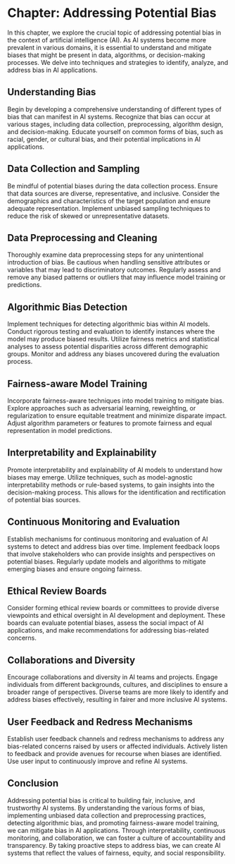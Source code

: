 Chapter: Addressing Potential Bias
==================================

In this chapter, we explore the crucial topic of addressing potential bias in the context of artificial intelligence (AI). As AI systems become more prevalent in various domains, it is essential to understand and mitigate biases that might be present in data, algorithms, or decision-making processes. We delve into techniques and strategies to identify, analyze, and address bias in AI applications.

Understanding Bias
------------------

Begin by developing a comprehensive understanding of different types of bias that can manifest in AI systems. Recognize that bias can occur at various stages, including data collection, preprocessing, algorithm design, and decision-making. Educate yourself on common forms of bias, such as racial, gender, or cultural bias, and their potential implications in AI applications.

Data Collection and Sampling
----------------------------

Be mindful of potential biases during the data collection process. Ensure that data sources are diverse, representative, and inclusive. Consider the demographics and characteristics of the target population and ensure adequate representation. Implement unbiased sampling techniques to reduce the risk of skewed or unrepresentative datasets.

Data Preprocessing and Cleaning
-------------------------------

Thoroughly examine data preprocessing steps for any unintentional introduction of bias. Be cautious when handling sensitive attributes or variables that may lead to discriminatory outcomes. Regularly assess and remove any biased patterns or outliers that may influence model training or predictions.

Algorithmic Bias Detection
--------------------------

Implement techniques for detecting algorithmic bias within AI models. Conduct rigorous testing and evaluation to identify instances where the model may produce biased results. Utilize fairness metrics and statistical analyses to assess potential disparities across different demographic groups. Monitor and address any biases uncovered during the evaluation process.

Fairness-aware Model Training
-----------------------------

Incorporate fairness-aware techniques into model training to mitigate bias. Explore approaches such as adversarial learning, reweighting, or regularization to ensure equitable treatment and minimize disparate impact. Adjust algorithm parameters or features to promote fairness and equal representation in model predictions.

Interpretability and Explainability
-----------------------------------

Promote interpretability and explainability of AI models to understand how biases may emerge. Utilize techniques, such as model-agnostic interpretability methods or rule-based systems, to gain insights into the decision-making process. This allows for the identification and rectification of potential bias sources.

Continuous Monitoring and Evaluation
------------------------------------

Establish mechanisms for continuous monitoring and evaluation of AI systems to detect and address bias over time. Implement feedback loops that involve stakeholders who can provide insights and perspectives on potential biases. Regularly update models and algorithms to mitigate emerging biases and ensure ongoing fairness.

Ethical Review Boards
---------------------

Consider forming ethical review boards or committees to provide diverse viewpoints and ethical oversight in AI development and deployment. These boards can evaluate potential biases, assess the social impact of AI applications, and make recommendations for addressing bias-related concerns.

Collaborations and Diversity
----------------------------

Encourage collaborations and diversity in AI teams and projects. Engage individuals from different backgrounds, cultures, and disciplines to ensure a broader range of perspectives. Diverse teams are more likely to identify and address biases effectively, resulting in fairer and more inclusive AI systems.

User Feedback and Redress Mechanisms
------------------------------------

Establish user feedback channels and redress mechanisms to address any bias-related concerns raised by users or affected individuals. Actively listen to feedback and provide avenues for recourse when biases are identified. Use user input to continuously improve and refine AI systems.

Conclusion
----------

Addressing potential bias is critical to building fair, inclusive, and trustworthy AI systems. By understanding the various forms of bias, implementing unbiased data collection and preprocessing practices, detecting algorithmic bias, and promoting fairness-aware model training, we can mitigate bias in AI applications. Through interpretability, continuous monitoring, and collaboration, we can foster a culture of accountability and transparency. By taking proactive steps to address bias, we can create AI systems that reflect the values of fairness, equity, and social responsibility.
